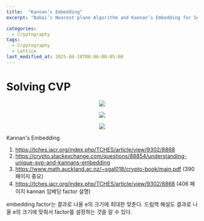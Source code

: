 ```yaml
---
title:  "Kannan’s Embedding"
excerpt: "Babai’s Nearest plane Algorithm and Kannan’s Embedding for Solving CVP"

categories:
  - Cryptography
tags:
  - Cryptography
  - Lattice
last_modified_at: 2025-04-18T08:06:00-05:00
---
```


# Solving CVP

<p align="center"><img src="https://github.com/user-attachments/assets/5e9e7327-dec5-40c8-9f51-b08a38e04ebb" height="" width=""></p>

<p align="center"><img src="https://github.com/user-attachments/assets/214f7257-d482-4632-82fe-e8dc209b1482" height="" width=""></p>


<p align="center"><img src="https://github.com/user-attachments/assets/a6dc1c7c-acdf-402b-b0f1-eaf7b55a51e5" height="" width=""></p>





Kannan's Embedding 
1. https://tches.iacr.org/index.php/TCHES/article/view/9302/8868
2. https://crypto.stackexchange.com/questions/88854/understanding-unique-svp-and-kannans-embedding
3. https://www.math.auckland.ac.nz/~sgal018/crypto-book/main.pdf (390 페이지 중요)
4. https://tches.iacr.org/index.php/TCHES/article/view/9302/8868 (406 페이지 kannan 임베딩 factor 설명)

embedding factor는 결과로 나올 e의 크기에 최대한 맞춘다. 드림핵 해설도 결과로 나올 e의 크기에 맞춰서 factor를 설정하는 것을 알 수 있다. 
